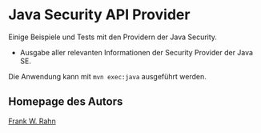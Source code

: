 # Java Security API Provider
Einige Beispiele und Tests mit den Providern der Java Security.

* Ausgabe aller relevanten Informationen der Security Provider der Java SE.

Die Anwendung kann mit `mvn exec:java` ausgeführt werden.

## Homepage des Autors
[Frank W. Rahn](https://www.frank-rahn.de)